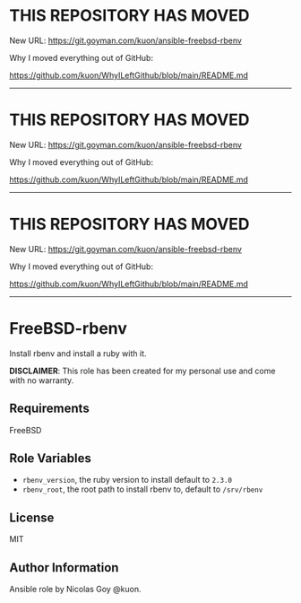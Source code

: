
# THIS REPOSITORY HAS MOVED

New URL: https://git.goyman.com/kuon/ansible-freebsd-rbenv

Why I moved everything out of GitHub:

https://github.com/kuon/WhyILeftGithub/blob/main/README.md

----


# THIS REPOSITORY HAS MOVED

New URL: https://git.goyman.com/kuon/ansible-freebsd-rbenv

Why I moved everything out of GitHub:

https://github.com/kuon/WhyILeftGithub/blob/main/README.md

----


# THIS REPOSITORY HAS MOVED

New URL: https://git.goyman.com/kuon/ansible-freebsd-rbenv

Why I moved everything out of GitHub:

https://github.com/kuon/WhyILeftGithub/blob/main/README.md

----

FreeBSD-rbenv
==========

Install rbenv and install a ruby with it.


**DISCLAIMER**: This role has been created for my personal use and come with
no warranty.



Requirements
------------

FreeBSD

Role Variables
--------------


- `rbenv_version`, the ruby version to install default to `2.3.0`
- `rbenv_root`, the root path to install rbenv to, default to `/srv/rbenv`


License
-------

MIT

Author Information
------------------

Ansible role by Nicolas Goy @kuon.

